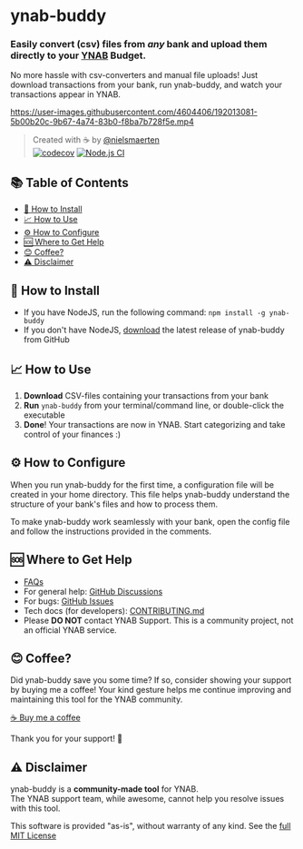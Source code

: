 # ynab-buddy

### Easily convert (csv) files from _any_ bank and upload them directly to your [YNAB](https://ynab.com) Budget.

No more hassle with csv-converters and manual file uploads! Just download transactions from your bank, run ynab-buddy, and watch your transactions appear in YNAB.

https://user-images.githubusercontent.com/4604406/192013081-5b00b20c-9b67-4a74-83b0-f8ba7b728f5e.mp4

> Created with ☕ by [@nielsmaerten](https://github.com/nielsmaerten)  
> [![codecov](https://codecov.io/gh/nielsmaerten/ynab-buddy/branch/main/graph/badge.svg?token=W3P5UTSTU6)](https://codecov.io/gh/nielsmaerten/ynab-buddy) [![Node.js CI](https://github.com/nielsmaerten/ynab-buddy/actions/workflows/node.js.yml/badge.svg)](https://github.com/nielsmaerten/ynab-buddy/actions/workflows/node.js.yml)

## 📚 Table of Contents

- [🚀 How to Install](#how-to-install)
- [📈 How to Use](#how-to-use)
- [⚙️ How to Configure](#how-to-configure)
- [🆘 Where to Get Help](#where-to-get-help)
- [😊 Coffee?](#😊-coffee)
- [⚠️ Disclaimer](#disclaimer)

## 🚀 How to Install

- If you have NodeJS, run the following command: `npm install -g ynab-buddy`
- If you don't have NodeJS, [download](https://github.com/nielsmaerten/ynab-buddy/releases/latest) the latest release of ynab-buddy from GitHub

## 📈 How to Use

1. **Download** CSV-files containing your transactions from your bank
2. **Run** `ynab-buddy` from your terminal/command line, or double-click the executable
3. **Done**! Your transactions are now in YNAB. Start categorizing and take control of your finances :)

## ⚙️ How to Configure

When you run ynab-buddy for the first time, a configuration file will be created in your home directory. This file helps ynab-buddy understand the structure of your bank's files and how to process them.

To make ynab-buddy work seamlessly with your bank, open the config file and follow the instructions provided in the comments.

## 🆘 Where to Get Help

- [FAQs](./docs/FAQ.md)
- For general help: [GitHub Discussions](https://github.com/nielsmaerten/ynab-buddy/discussions)
- For bugs: [GitHub Issues](https://github.com/nielsmaerten/ynab-buddy/issues)
- Tech docs (for developers): [CONTRIBUTING.md](./CONTRIBUTING.md)
- Please **DO NOT** contact YNAB Support. This is a community project, not an official YNAB service.

## 😊 Coffee?

Did ynab-buddy save you some time? If so, consider showing your support by buying me a coffee! Your kind gesture helps me continue improving and maintaining this tool for the YNAB community.

[☕ Buy me a coffee](https://ko-fi.com/nielsmaerten)

Thank you for your support! 🙌

## ⚠️ Disclaimer

ynab-buddy is a **community-made tool** for YNAB.  
The YNAB support team, while awesome, cannot help you resolve issues with this tool.

This software is provided "as-is", without warranty of any kind. See the [full MIT License](./LICENSE)

